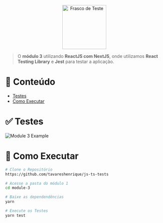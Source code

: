 <p align="center">
   <img src="https://raw.githubusercontent.com/tavareshenrique/js-ts-tests/main/assets/icon.png" alt="Frasco de Teste" width="140"/>
</p>

> O <b>módulo 3</b> utilizando <b>ReactJS com NextJS</b>, onde utilizamos <b>React Testing Library</b> e <b>Jest</b> para testar a aplicação.

# :pushpin: Conteúdo

- [Testes](#white_check_mark-tecnologias)
- [Como Executar](#wrench-como-executar)


# :white_check_mark: Testes

![Module 3 Example](https://raw.githubusercontent.com/tavareshenrique/js-ts-tests/main/module-3/assets/module-3.gif)

# :wrench: Como Executar

```bash
# Clone o Repositório
https://github.com/tavareshenrique/js-ts-tests
```

```bash
# Acesse a pasta do módulo 1
cd module-3
```

```bash
# Baixe as dependendências
yarn
```

```bash
# Execute os Testes
yarn test
```